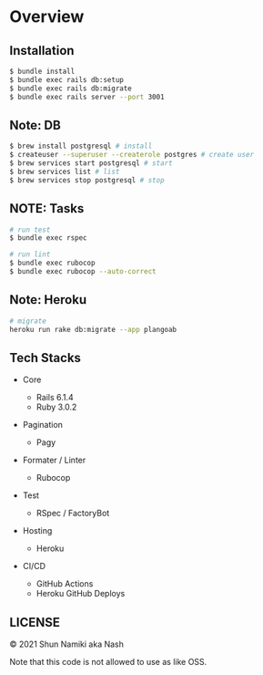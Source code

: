 # Overview

## Installation

```zsh
$ bundle install
$ bundle exec rails db:setup
$ bundle exec rails db:migrate
$ bundle exec rails server --port 3001
```

## Note: DB

```zsh
$ brew install postgresql # install
$ createuser --superuser --createrole postgres # create user
$ brew services start postgresql # start
$ brew services list # list
$ brew services stop postgresql # stop
```

## NOTE: Tasks

```zsh
# run test
$ bundle exec rspec

# run lint
$ bundle exec rubocop
$ bundle exec rubocop --auto-correct
```

## Note: Heroku

```zsh
# migrate
heroku run rake db:migrate --app plangoab
```

## Tech Stacks

- Core

  - Rails 6.1.4
  - Ruby 3.0.2

- Pagination

  - Pagy

- Formater / Linter

  - Rubocop

- Test

  - RSpec / FactoryBot

- Hosting

  - Heroku

- CI/CD

  - GitHub Actions
  - Heroku GitHub Deploys

## LICENSE

© 2021 Shun Namiki aka Nash

Note that this code is not allowed to use as like OSS.
